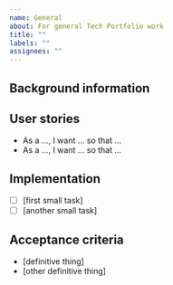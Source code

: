```yaml
---	
name: General	
about: For general Tech Portfolio work	
title: ""	
labels: ""	
assignees: ""	
---	
```


## Background information	

<!-- description, links, etc. -->	

## User stories	

<!-- one or more -->	

- As a ..., I want ... so that ...	
- As a ..., I want ... so that ...	

## Implementation	

- [ ] [first small task]	
- [ ] [another small task]	

## Acceptance criteria	

- [definitive thing]	
- [other definitive thing]
